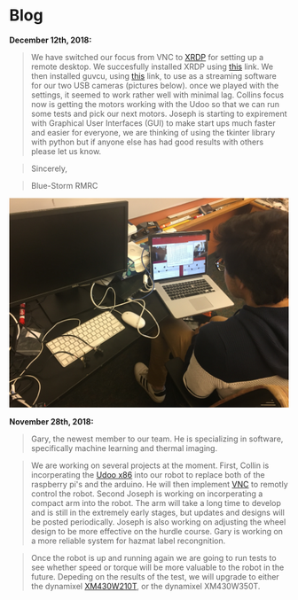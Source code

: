 # Blog

**December 12th, 2018:**

>We have switched our focus from VNC to [XRDP](https://help.ubuntu.com/community/xrdp) for setting up a remote desktop. We succesfully installed XRDP using [this](https://help.ubuntu.com/community/xrdp) link. We then installed guvcu, using [this](http://ubuntuhandbook.org/index.php/2018/10/guvcview-2-0-6-released-install-ubuntu/) link, to use as a streaming software for our two USB cameras (pictures below). once we played with the settings, it seemed to work rather well with minimal lag. Collins focus now is getting the motors working with the Udoo so that we can run some tests and pick our next motors. Joseph is starting to expirement with Graphical User Interfaces (GUI) to make start ups much faster and easier for everyone, we are thinking of using the tkinter library with python but if anyone else has had good results with others please let us know.

>Sincerely,

>Blue-Storm RMRC

![software](resources/IMG-2596.JPG)

**November 28th, 2018:**

>Gary, the newest member to our team. He is specializing in software, specifically machine learning and thermal imaging.

 >We are working on several projects at the moment. First, Collin is incorperating the [Udoo x86](https://www.udoo.org/udoo-x86/) into our robot to replace both of the raspberry pi's and the arduino. He will then implement [VNC](https://www.realvnc.com/en/connect/download/viewer/windows/) to remotly control the robot. Second Joseph is working on incorperating a compact arm into the robot. The arm will take a long time to develop and is still in the extremely early stages, but updates and designs will be posted periodically. Joseph is also working on adjusting the wheel design to be more effective on the hurdle course. Gary is working on a more reliable system for hazmat label recongnition.
 
>Once the robot is up and running again we are going to run tests to see whether speed or torque will be more valuable to the robot in the future. Depeding on the results of the test, we will upgrade to either the dynamixel [XM430W210T](http://support.robotis.com/en/product/actuator/dynamixel_x/xm_series/xm430-w210.htm), or the dynamixel XM430W350T.
